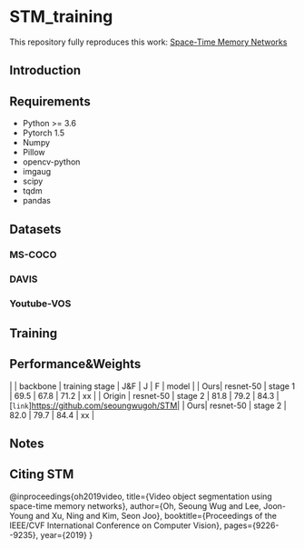 # STM_training
This repository fully reproduces this work: [Space-Time Memory Networks](https://openaccess.thecvf.com/content_ICCV_2019/html/Oh_Video_Object_Segmentation_Using_Space-Time_Memory_Networks_ICCV_2019_paper.html)

## Introduction

## Requirements
- Python >= 3.6
- Pytorch 1.5
- Numpy
- Pillow
- opencv-python
- imgaug
- scipy
- tqdm
- pandas

## Datasets

### MS-COCO
### DAVIS
### Youtube-VOS

## Training

## Performance&Weights

|  | backbone |  training stage | J&F | J |  F  | model |
| Ours| resnet-50 |  stage 1 | 69.5 | 67.8 | 71.2 | xx |
| Origin | resnet-50 | stage 2 | 81.8 | 79.2 | 84.3 |[`link`]https://github.com/seoungwugoh/STM|
| Ours| resnet-50 | stage 2 | 82.0 | 79.7 | 84.4 | xx |

## Notes

## Citing STM
@inproceedings{oh2019video,
  title={Video object segmentation using space-time memory networks},
  author={Oh, Seoung Wug and Lee, Joon-Young and Xu, Ning and Kim, Seon Joo},
  booktitle={Proceedings of the IEEE/CVF International Conference on Computer Vision},
  pages={9226--9235},
  year={2019}
}
